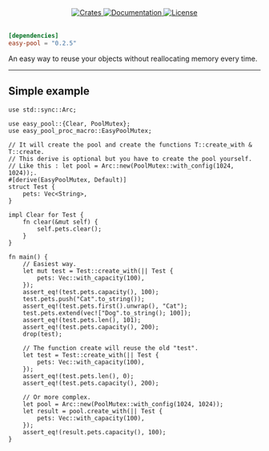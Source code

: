 <div align="center">
  <a href="https://crates.io/crates/easy-pool">
    <img src="https://img.shields.io/crates/v/easy-pool.svg"
    alt="Crates" />
  </a>
  <a href="https://docs.rs/easy-pool">
    <img src="https://docs.rs/easy-pool/badge.svg"
    alt="Documentation" />
  </a>
   <a href="https://github.com/netskillzgh/easy-pool#license">
    <img src="https://img.shields.io/badge/license-MIT-blue.svg"
    alt="License" />
  </a>
</div>

<br />

```toml
[dependencies]
easy-pool = "0.2.5"
```

An easy way to reuse your objects without reallocating memory every time.

<hr>

## Simple example

```rust, no_run
use std::sync::Arc;

use easy_pool::{Clear, PoolMutex};
use easy_pool_proc_macro::EasyPoolMutex;

// It will create the pool and create the functions T::create_with & T::create.
// This derive is optional but you have to create the pool yourself.
// Like this : let pool = Arc::new(PoolMutex::with_config(1024, 1024));.
#[derive(EasyPoolMutex, Default)]
struct Test {
    pets: Vec<String>,
}

impl Clear for Test {
    fn clear(&mut self) {
        self.pets.clear();
    }
}

fn main() {
    // Easiest way.
    let mut test = Test::create_with(|| Test {
        pets: Vec::with_capacity(100),
    });
    assert_eq!(test.pets.capacity(), 100);
    test.pets.push("Cat".to_string());
    assert_eq!(test.pets.first().unwrap(), "Cat");
    test.pets.extend(vec!["Dog".to_string(); 100]);
    assert_eq!(test.pets.len(), 101);
    assert_eq!(test.pets.capacity(), 200);
    drop(test);

    // The function create will reuse the old "test".
    let test = Test::create_with(|| Test {
        pets: Vec::with_capacity(100),
    });
    assert_eq!(test.pets.len(), 0);
    assert_eq!(test.pets.capacity(), 200);

    // Or more complex.
    let pool = Arc::new(PoolMutex::with_config(1024, 1024));
    let result = pool.create_with(|| Test {
        pets: Vec::with_capacity(100),
    });
    assert_eq!(result.pets.capacity(), 100);
}
```

